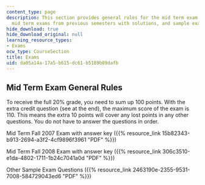 ```yaml
---
content_type: page
description: This section provides general rules for the mid term exam of the course,
  mid term exams from previous semesters with solutions, and sample exam questions.
hide_download: true
hide_download_original: null
learning_resource_types:
- Exams
ocw_type: CourseSection
title: Exams
uid: da05a14a-17a5-b615-dc61-b5189b09dafb
---
```


Mid Term Exam General Rules
---------------------------

To receive the full 20% grade, you need to sum up 100 points. With the extra credit question (see at the end), the maximum score of the exam is 110. This means the extra 10 points will cover any lost points in any other questions. You do not have to answer the questions in order.

Mid Term Fall 2007 Exam with answer key ({{% resource_link 15b82343-b913-2694-a3f2-4cf9896f3961 "PDF" %}})

Mid Term Fall 2008 Exam with answer key ({{% resource_link 306c3510-e1da-4802-1711-1b24c7041a0d "PDF" %}})

Other Sample Exam Questions ({{% resource_link 2463190e-2355-9531-7008-584729043ed6 "PDF" %}})